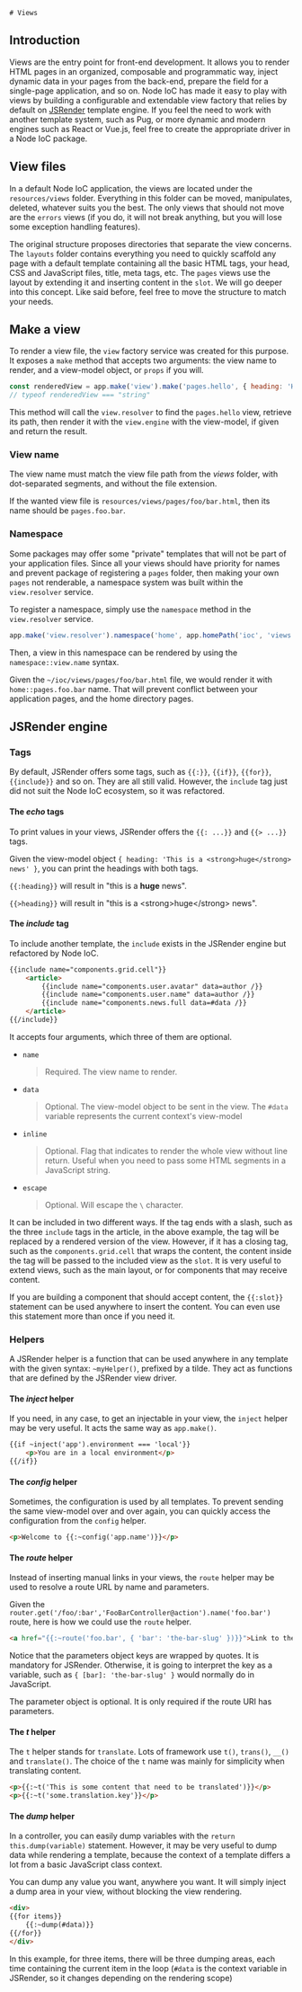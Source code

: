     # Views

## Introduction

Views are the entry point for front-end development.
It allows you to render HTML pages in an organized, composable and programmatic way, inject dynamic data in your pages from the back-end, prepare the field for a single-page application, and so on.
Node IoC has made it easy to play with views by building a configurable and extendable view factory that relies by default on [JSRender](https://www.jsviews.com) template engine.
If you feel the need to work with another template system, such as Pug, or more dynamic and modern engines such as React or Vue.js, feel free to create the appropriate driver in a Node IoC package.



## View files

In a default Node IoC application, the views are located under the `resources/views` folder.
Everything in this folder can be moved, manipulates, deleted, whatever suits you the best.
The only views that should not move are the `errors` views (if you do, it will not break anything, but you will lose some exception handling features).

The original structure proposes directories that separate the view concerns.
The `layouts` folder contains everything you need to quickly scaffold any page with a default template containing all the basic HTML tags, your head, CSS and JavaScript files, title, meta tags, etc.
The `pages` views use the layout by extending it and inserting content in the `slot`.
We will go deeper into this concept.
Like said before, feel free to move the structure to match your needs.



## Make a view

To render a view file, the `view` factory service was created for this purpose.
It exposes a `make` method that accepts two arguments: the view name to render, and a view-model object, or `props` if you will.

```javascript
const renderedView = app.make('view').make('pages.hello', { heading: 'Hello world' });
// typeof renderedView === "string"
```

This method will call the `view.resolver` to find the `pages.hello` view, retrieve its path, then render it with the `view.engine` with the view-model, if given and return the result.



### View name

The view name must match the view file path from the _views_ folder, with dot-separated segments, and without the file extension.

If the wanted view file is `resources/views/pages/foo/bar.html`, then its name should be `pages.foo.bar`.



### Namespace

Some packages may offer some "private" templates that will not be part of your application files.
Since all your views should have priority for names and prevent package of registering a `pages` folder, then making your own `pages` not renderable, a namespace system was built within the `view.resolver` service.

To register a namespace, simply use the `namespace` method in the `view.resolver` service.

```javascript
app.make('view.resolver').namespace('home', app.homePath('ioc', 'views'));
```

Then, a view in this namespace can be rendered by using the `namespace::view.name` syntax.

Given the `~/ioc/views/pages/foo/bar.html` file, we would render it with `home::pages.foo.bar` name.
That will prevent conflict between your application pages, and the home directory pages.



## JSRender engine

### Tags

By default, JSRender offers some tags, such as `{{:}}`, `{{if}}`, `{{for}}`, `{{include}}` and so on.
They are all still valid.
However, the `include` tag just did not suit the Node IoC ecosystem, so it was refactored.



#### The _echo_ tags

To print values in your views, JSRender offers the `{{: ...}}` and `{{> ...}}` tags.

Given the view-model object `{ heading: 'This is a <strong>huge</strong> news' }`, you can print the headings with both tags.

`{{:heading}}` will result in "this is a **huge** news".

`{{>heading}}` will result in "this is a \<strong\>huge\</strong\> news".



#### The _include_ tag

To include another template, the `include` exists in the JSRender engine but refactored by Node IoC.

```html
{{include name="components.grid.cell"}}
    <article>
        {{include name="components.user.avatar" data=author /}}
        {{include name="components.user.name" data=author /}}
        {{include name="components.news.full data=#data /}}
    </article>
{{/include}}
```

It accepts four arguments, which three of them are optional.

 - `name`
    > Required.
    > The view name to render.


 - `data`
    > Optional.
    > The view-model object to be sent in the view.
    > The `#data` variable represents the current context's view-model


 - `inline`
    > Optional.
    > Flag that indicates to render the whole view without line return.
    > Useful when you need to pass some HTML segments in a JavaScript string.


 - `escape`
    > Optional.
    > Will escape the `\` character.


It can be included in two different ways.
If the tag ends with a slash, such as the three `include` tags in the article, in the above example, the tag will be replaced by a rendered version of the view.
However, if it has a closing tag, such as the `components.grid.cell` that wraps the content, the content inside the tag will be passed to the included view as the `slot`.
It is very useful to extend views, such as the main layout, or for components that may receive content.

If you are building a component that should accept content, the `{{:slot}}` statement can be used anywhere to insert the content.
You can even use this statement more than once if you need it.



### Helpers

A JSRender helper is a function that can be used anywhere in any template with the given syntax: `~myHelper()`, prefixed by a tilde.
They act as functions that are defined by the JSRender view driver.



#### The _inject_ helper

If you need, in any case, to get an injectable in your view, the `inject` helper may be very useful.
It acts the same way as `app.make()`.

```html
{{if ~inject('app').environment === 'local'}}
    <p>You are in a local environment</p>
{{/if}}
```



#### The _config_ helper

Sometimes, the configuration is used by all templates.
To prevent sending the same view-model over and over again, you can quickly access the configuration from the `config` helper.

```html
<p>Welcome to {{:~config('app.name')}}</p>
```



#### The _route_ helper

Instead of inserting manual links in your views, the `route` helper may be used to resolve a route URL by name and parameters.

Given the `router.get('/foo/:bar','FooBarController@action').name('foo.bar')` route, here is how we could use the `route` helper.

```html
<a href="{{:~route('foo.bar', { 'bar': 'the-bar-slug' })}}">Link to the bar</a>
```

Notice that the parameters object keys are wrapped by quotes.
It is mandatory for JSRender.
Otherwise, it is going to interpret the key as a variable, such as `{ [bar]: 'the-bar-slug' }` would normally do in JavaScript.

The parameter object is optional.
It is only required if the route URI has parameters.



#### The _t_ helper

The `t` helper stands for `translate`.
Lots of framework use `t()`, `trans()`, `__()` and `translate()`.
The choice of the `t` name was mainly for simplicity when translating content.

```html
<p>{{:~t('This is some content that need to be translated')}}</p>
<p>{{:~t('some.translation.key'}}</p>
```



#### The _dump_ helper

In a controller, you can easily dump variables with the `return this.dump(variable)` statement.
However, it may be very useful to dump data while rendering a template, because the context of a template differs a lot from a basic JavaScript class context.

You can dump any value you want, anywhere you want.
It will simply inject a dump area in your view, without blocking the view rendering.


```html
<div>
{{for items}}
    {{:~dump(#data)}}
{{/for}}
</div>
```

In this example, for three items, there will be three dumping areas, each time containing the current item in the loop (`#data` is the context variable in JSRender, so it changes depending on the rendering scope)
